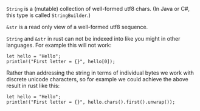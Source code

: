 `String` is a (mutable) collection of well-formed utf8 chars. (In Java or C#, this type is called `StringBuilder`.)

`&str` is a read only view of a well-formed utf8 sequence.

`String` and `&str` in rust can not be indexed into like you might in other languages.
For example this will not work:

```rust,invalid
let hello = "Hello";
println!("First letter = {}", hello[0]);
```

Rather than addressing the string in terms of individual bytes we work with discrete unicode characters,
so for example we could achieve the above result in rust like this:

```
let hello = "Hello";
println!("First letter = {}", hello.chars().first().unwrap());
```
